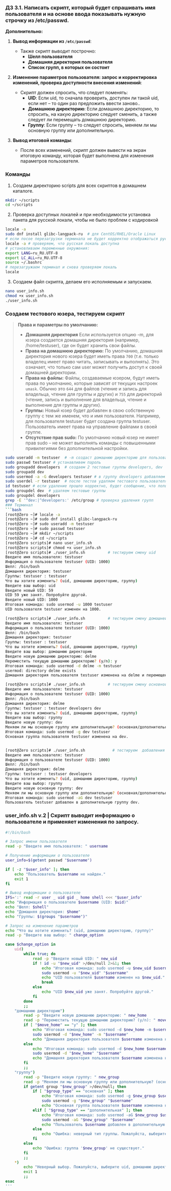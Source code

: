 ### Д3 3.1. Написать скрипт, который будет спрашивать имя пользователя и на основе ввода показывать нужную строчку из /etc/passwd.

**Дополнительно:**

1. **Вывод информации из `/etc/passwd`**: 
   - Также скрипт выводит построчно:
     - **Шелл пользователя**
     - **Домашняя директория пользователя**
     - **Список групп, в которых он состоит**

2. **Изменение параметров пользователя: запрос и корректировка изменений, проверка доступности внесения изменений**: 
   - Скрипт должен спросить, что следует поменять:
     - **UID**: Если uid, то сначала проверить, доступен ли такой uid, если нет – то один раз предложить ввести заново..
     - **Домашнюю директорию**: Если домашнюю директорию, то спросить, на какую директорию следует сменить, а также следует ли перемещать домашнюю директорию.
     - **Группу**: Если группу – то следует спросить, меняем ли мы основную группу или дополнительную.

7. **Вывод итоговой команды**: 
   - После всех изменений, скрипт должен вывести на экран итоговую команду, которая будет выполнена для изменения параметров пользователя.


### Команды 

1. Создаем директорию scripts для всех скриптов в домашнем каталоге.
```bash
mkdir ~/scripts
cd ~/scripts
```
2. Проверка доступных локалей и при необходимости установка пакета для русской локали, чтобы не было проблем с кодировкой	
```bash
locale -a
sudo dnf install glibc-langpack-ru  # для CentOS/RHEL/Oracle Linux
# если посое перезагрузки терминала не будет корректно отображаться русский текст, дополнительно: 
locale -a # проверяем, что русская локаль доступна
# установливаем переменные окружения: 
export LANG=ru_RU.UTF-8
export LC_ALL=ru_RU.UTF-8 
source ~/.bashrc 
# перезагружаем терминал и снова проверяем локаль 
locale
```
3. Создаем файл скрипта, делаем его исполняемым и запускаем. 
```bash 
nano user_info.sh
chmod +x user_info.sh
./user_info.sh
```

### Создаем тестового юзера, тестируем скрипт  
> **Права и параметры по умолчанию:**
>  
> - **Домашняя директория** Если используется опцию -m, для юзера создается домашняя директория (например, /home/testuser), где он будет хранить свои файлы.
> - **Права на домашнюю директорию:** По умолчанию, домашняя директория нового юзера будет иметь права `700` (т.е. только владелец имеет право читать, записывать и выполнять). Это означает, что только сам user может получить доступ к своей домашней директории.
> - **Права на файлы:** Файлы, создаваемые юзером, будут иметь права по умолчанию, которые зависят от текущих настроек `umask`. Обычно это `644` для файлов (чтение и запись для владельца, чтение для группы и других) и `755` для директорий (чтение, запись и выполнение для владельца, чтение и выполнение для группы и других).
> - **Группы:** Новый юзер будет добавлен в свою собственную группу с тем же именем, что и имя пользователя. Например, для пользователя testuser будет создана группа testuser. Пользователь имеет права на управление файлами в своей группе.
> - **Отсутствие прав sudo:** По умолчанию новый юзер не имеет прав sudo – не может выполнять команды с повышенными привилегиями без дополнительной настройки.

```bash 
sudo useradd -m testuser  # -m создаст домашнюю директорию для пользователя.
sudo passwd testuser # устанавливем пароль 
sudo groupadd developers  # создаем 2 тестовые группы developers, dev
sudo groupadd dev            
sudo usermod -a -G developers testuser # в группу developers добавляем тестового пользователя testuser
sudo userdel -r testuser  # после тестов удаляем тестового пользователя, опция -r удаляет также его домашнюю директорию
id testuser # если удаление прошло корректно, будет сообщение, что пользователь не найден.
sudo groupdel dev  # удаляем тестовые группы
sudo groupdel developers
grep -E '^dev:|^developers:' /etc/group # проверка удаления групп
### Терминал
```bash 
[root@Zero ~]# locale -a
[root@Zero ~]# sudo dnf install glibc-langpack-ru
[root@Zero ~]# sudo useradd -m testuser
[root@Zero ~]# sudo passwd testuser
[root@Zero ~]# mkdir ~/scripts
[root@Zero ~]# cd ~/scripts
[root@Zero scripts]# nano user_info.sh 
[root@Zero scripts]# chmod +x user_info.sh
[root@Zero scripts]# ./user_info.sh          # тестируем смену uid   
Введите имя пользователя: testuser    
Информация о пользователе testuser (UID: 1000)
Шелл: /bin/bash                     
Домашняя директория: testuser
Группы: testuser : testuser
Что вы хотите изменить? (uid, домашнюю директорию, группу) 
Введите ваш выбор: uid
Введите новый UID: 59
UID 59 уже занят. Попробуйте другой.
Введите новый UID: 1000
Итоговая команда: sudo usermod -u 1000 testuser
UID пользователя testuser изменен на 1000.

[root@Zero scripts]# ./user_info.sh          # тестируем смену домашней директории 
Введите имя пользователя: testuser
Информация о пользователе testuser (UID: 1000)
Шелл: /bin/bash
Домашняя директория: testuser
Группы: testuser : testuser
Что вы хотите изменить? (uid, домашнюю директорию, группу)
Введите ваш выбор: домашнюю директорию
Введите новую домашнюю директорию: delme            
Переместить текущую домашнюю директорию? (y/n): y
Итоговая команда: sudo usermod -d delme -m testuser
usermod: directory delme exists
Домашняя директория пользователя testuser изменена на delme и перемещена.

[root@Zero scripts]# ./user_info.sh          # тестируем смену основной группы
Введите имя пользователя: testuser
Информация о пользователе testuser (UID: 1000)
Шелл: /bin/bash
Домашняя директория: delme
Группы: testuser : testuser developers dev
Что вы хотите изменить? (uid, домашнюю директорию, группу)
Введите ваш выбор: группу
Введите новую группу: dev
Меняем ли мы основную группу или дополнительную? (основная/дополнительная): основная
Итоговая команда: sudo usermod -g dev testuser
Основная группа пользователя testuser изменена на dev.


[root@Zero scripts]# ./user_info.sh            # тестируем  добавления в дополнительную группу
Введите имя пользователя: testuser
Информация о пользователе testuser (UID: 1000)
Шелл: /bin/bash
Домашняя директория: delme
Группы: testuser : testuser developers
Что вы хотите изменить? (uid, домашнюю директорию, группу)
Введите ваш выбор: группу
Введите новую основную группу: dev
Меняем ли мы основную группу или дополнительную? (основная/дополнительная): дополнительная
Итоговая команда: sudo usermod -aG dev testuser
Пользователь testuser добавлен в дополнительную группу dev.


```

### user_info.sh v.2 | Скрипт выводит информацию о пользователе и применяет изменения по запросу. 

```bash
#!/bin/bash

# Запрос имени пользователя
read -p "Введите имя пользователя: " username

# Получение информации о пользователе
user_info=$(getent passwd "$username")

if [ -z "$user_info" ]; then
    echo "Пользователь $username не найден."
    exit 1
fi

# Вывод информации о пользователе
IFS=':' read -r user _ uid gid _ home shell <<< "$user_info"
echo "Информация о пользователе $username (UID: $uid)"
echo "Шелл: $shell"
echo "Домашняя директория: $home"
echo "Группы: $(groups "$username")"

# Запрос на изменение параметров
echo "Что вы хотите изменить? (uid, домашнюю директорию, группу)"
read -p "Введите ваш выбор: " change_option

case $change_option in
    uid)
        while true; do
            read -p "Введите новый UID: " new_uid
            if ! id -u "$new_uid" >/dev/null 2>&1; then
                echo "Итоговая команда: sudo usermod -u $new_uid $username"
                sudo usermod -u "$new_uid" "$username"
                echo "UID пользователя $username изменен на $new_uid."
                break
            else
                echo "UID $new_uid уже занят. Попробуйте другой."
            fi
        done
        ;;
    "домашнюю директорию")
        read -p "Введите новую домашнюю директорию: " new_home
        read -p "Переместить текущую домашнюю директорию? (y/n): " move_home
        if [ "$move_home" == "y" ]; then
            echo "Итоговая команда: sudo usermod -d $new_home -m $username"
            sudo usermod -d "$new_home" -m "$username"
            echo "Домашняя директория пользователя $username изменена на $new_home и перемещена."
        else
            echo "Итоговая команда: sudo usermod -d $new_home $username"
            sudo usermod -d "$new_home" "$username"
            echo "Домашняя директория пользователя $username изменена на $new_home."
        fi
        ;;
    "группу")
        read -p "Введите новую группу: " new_group
        read -p "Меняем ли мы основную группу или дополнительную? (основная/дополнительная): " group_type
        if getent group "$new_group" >/dev/null; then
            if [ "$group_type" == "основная" ]; then
                echo "Итоговая команда: sudo usermod -g $new_group $username"
                sudo usermod -g "$new_group" "$username"
                echo "Основная группа пользователя $username изменена на $new_group."
            elif [ "$group_type" == "дополнительная" ]; then
                echo "Итоговая команда: sudo usermod -aG $new_group $username"
                sudo usermod -aG "$new_group" "$username"
                echo "Пользователь $username добавлен в дополнительную группу $new_group."
            else
                echo "Ошибка: неверный тип группы. Пожалуйста, выберите 'основная' или 'дополнительная'."
            fi
        else
            echo "Ошибка: группа '$new_group' не существует."
        fi
        ;;
    *)
        echo "Неверный выбор. Пожалуйста, выберите uid, домашнюю директорию или группу."
        exit 1
        ;;
esac
'''   